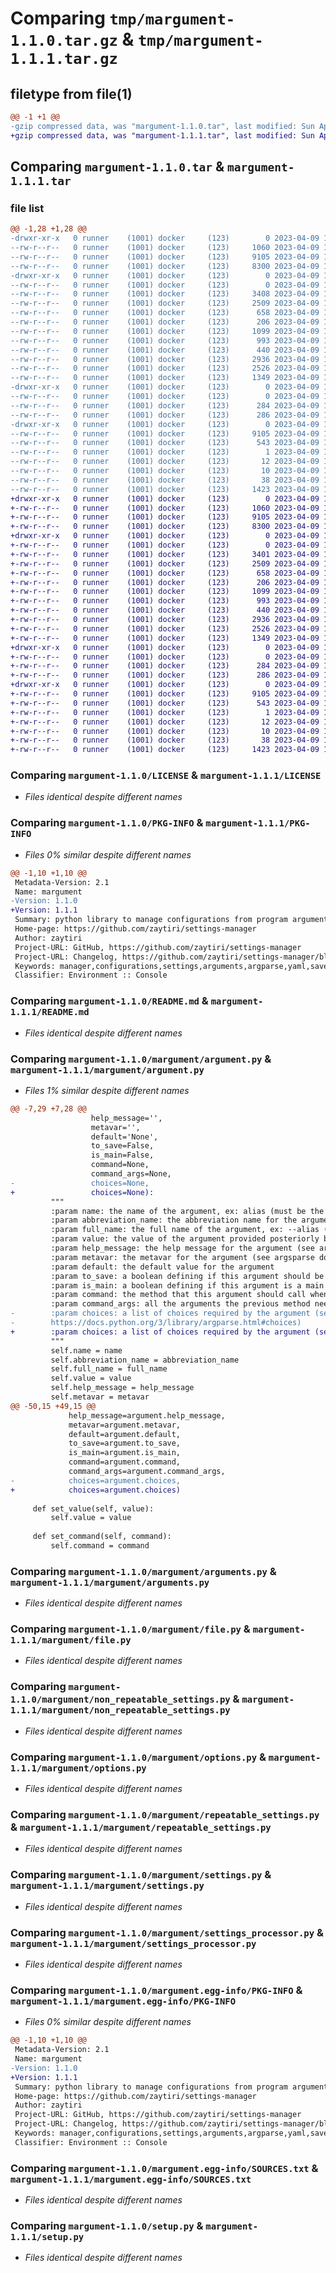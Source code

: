 # Comparing `tmp/margument-1.1.0.tar.gz` & `tmp/margument-1.1.1.tar.gz`

## filetype from file(1)

```diff
@@ -1 +1 @@
-gzip compressed data, was "margument-1.1.0.tar", last modified: Sun Apr  9 11:48:54 2023, max compression
+gzip compressed data, was "margument-1.1.1.tar", last modified: Sun Apr  9 11:58:01 2023, max compression
```

## Comparing `margument-1.1.0.tar` & `margument-1.1.1.tar`

### file list

```diff
@@ -1,28 +1,28 @@
-drwxr-xr-x   0 runner    (1001) docker     (123)        0 2023-04-09 11:48:54.397095 margument-1.1.0/
--rw-r--r--   0 runner    (1001) docker     (123)     1060 2023-04-09 11:48:39.000000 margument-1.1.0/LICENSE
--rw-r--r--   0 runner    (1001) docker     (123)     9105 2023-04-09 11:48:54.397095 margument-1.1.0/PKG-INFO
--rw-r--r--   0 runner    (1001) docker     (123)     8300 2023-04-09 11:48:39.000000 margument-1.1.0/README.md
-drwxr-xr-x   0 runner    (1001) docker     (123)        0 2023-04-09 11:48:54.397095 margument-1.1.0/margument/
--rw-r--r--   0 runner    (1001) docker     (123)        0 2023-04-09 11:48:39.000000 margument-1.1.0/margument/__init__.py
--rw-r--r--   0 runner    (1001) docker     (123)     3408 2023-04-09 11:48:39.000000 margument-1.1.0/margument/argument.py
--rw-r--r--   0 runner    (1001) docker     (123)     2509 2023-04-09 11:48:39.000000 margument-1.1.0/margument/arguments.py
--rw-r--r--   0 runner    (1001) docker     (123)      658 2023-04-09 11:48:39.000000 margument-1.1.0/margument/file.py
--rw-r--r--   0 runner    (1001) docker     (123)      206 2023-04-09 11:48:39.000000 margument-1.1.0/margument/log.py
--rw-r--r--   0 runner    (1001) docker     (123)     1099 2023-04-09 11:48:39.000000 margument-1.1.0/margument/non_repeatable_settings.py
--rw-r--r--   0 runner    (1001) docker     (123)      993 2023-04-09 11:48:39.000000 margument-1.1.0/margument/options.py
--rw-r--r--   0 runner    (1001) docker     (123)      440 2023-04-09 11:48:39.000000 margument-1.1.0/margument/reflection.py
--rw-r--r--   0 runner    (1001) docker     (123)     2936 2023-04-09 11:48:39.000000 margument-1.1.0/margument/repeatable_settings.py
--rw-r--r--   0 runner    (1001) docker     (123)     2526 2023-04-09 11:48:39.000000 margument-1.1.0/margument/settings.py
--rw-r--r--   0 runner    (1001) docker     (123)     1349 2023-04-09 11:48:39.000000 margument-1.1.0/margument/settings_processor.py
-drwxr-xr-x   0 runner    (1001) docker     (123)        0 2023-04-09 11:48:54.397095 margument-1.1.0/margument/version/
--rw-r--r--   0 runner    (1001) docker     (123)        0 2023-04-09 11:48:39.000000 margument-1.1.0/margument/version/__init__.py
--rw-r--r--   0 runner    (1001) docker     (123)      284 2023-04-09 11:48:39.000000 margument-1.1.0/margument/version/progsettings.py
--rw-r--r--   0 runner    (1001) docker     (123)      286 2023-04-09 11:48:39.000000 margument-1.1.0/margument/yaml.py
-drwxr-xr-x   0 runner    (1001) docker     (123)        0 2023-04-09 11:48:54.397095 margument-1.1.0/margument.egg-info/
--rw-r--r--   0 runner    (1001) docker     (123)     9105 2023-04-09 11:48:54.000000 margument-1.1.0/margument.egg-info/PKG-INFO
--rw-r--r--   0 runner    (1001) docker     (123)      543 2023-04-09 11:48:54.000000 margument-1.1.0/margument.egg-info/SOURCES.txt
--rw-r--r--   0 runner    (1001) docker     (123)        1 2023-04-09 11:48:54.000000 margument-1.1.0/margument.egg-info/dependency_links.txt
--rw-r--r--   0 runner    (1001) docker     (123)       12 2023-04-09 11:48:54.000000 margument-1.1.0/margument.egg-info/requires.txt
--rw-r--r--   0 runner    (1001) docker     (123)       10 2023-04-09 11:48:54.000000 margument-1.1.0/margument.egg-info/top_level.txt
--rw-r--r--   0 runner    (1001) docker     (123)       38 2023-04-09 11:48:54.397095 margument-1.1.0/setup.cfg
--rw-r--r--   0 runner    (1001) docker     (123)     1423 2023-04-09 11:48:39.000000 margument-1.1.0/setup.py
+drwxr-xr-x   0 runner    (1001) docker     (123)        0 2023-04-09 11:58:01.110774 margument-1.1.1/
+-rw-r--r--   0 runner    (1001) docker     (123)     1060 2023-04-09 11:57:46.000000 margument-1.1.1/LICENSE
+-rw-r--r--   0 runner    (1001) docker     (123)     9105 2023-04-09 11:58:01.110774 margument-1.1.1/PKG-INFO
+-rw-r--r--   0 runner    (1001) docker     (123)     8300 2023-04-09 11:57:46.000000 margument-1.1.1/README.md
+drwxr-xr-x   0 runner    (1001) docker     (123)        0 2023-04-09 11:58:01.110774 margument-1.1.1/margument/
+-rw-r--r--   0 runner    (1001) docker     (123)        0 2023-04-09 11:57:46.000000 margument-1.1.1/margument/__init__.py
+-rw-r--r--   0 runner    (1001) docker     (123)     3401 2023-04-09 11:57:46.000000 margument-1.1.1/margument/argument.py
+-rw-r--r--   0 runner    (1001) docker     (123)     2509 2023-04-09 11:57:46.000000 margument-1.1.1/margument/arguments.py
+-rw-r--r--   0 runner    (1001) docker     (123)      658 2023-04-09 11:57:46.000000 margument-1.1.1/margument/file.py
+-rw-r--r--   0 runner    (1001) docker     (123)      206 2023-04-09 11:57:46.000000 margument-1.1.1/margument/log.py
+-rw-r--r--   0 runner    (1001) docker     (123)     1099 2023-04-09 11:57:46.000000 margument-1.1.1/margument/non_repeatable_settings.py
+-rw-r--r--   0 runner    (1001) docker     (123)      993 2023-04-09 11:57:46.000000 margument-1.1.1/margument/options.py
+-rw-r--r--   0 runner    (1001) docker     (123)      440 2023-04-09 11:57:46.000000 margument-1.1.1/margument/reflection.py
+-rw-r--r--   0 runner    (1001) docker     (123)     2936 2023-04-09 11:57:46.000000 margument-1.1.1/margument/repeatable_settings.py
+-rw-r--r--   0 runner    (1001) docker     (123)     2526 2023-04-09 11:57:46.000000 margument-1.1.1/margument/settings.py
+-rw-r--r--   0 runner    (1001) docker     (123)     1349 2023-04-09 11:57:46.000000 margument-1.1.1/margument/settings_processor.py
+drwxr-xr-x   0 runner    (1001) docker     (123)        0 2023-04-09 11:58:01.110774 margument-1.1.1/margument/version/
+-rw-r--r--   0 runner    (1001) docker     (123)        0 2023-04-09 11:57:46.000000 margument-1.1.1/margument/version/__init__.py
+-rw-r--r--   0 runner    (1001) docker     (123)      284 2023-04-09 11:57:46.000000 margument-1.1.1/margument/version/progsettings.py
+-rw-r--r--   0 runner    (1001) docker     (123)      286 2023-04-09 11:57:46.000000 margument-1.1.1/margument/yaml.py
+drwxr-xr-x   0 runner    (1001) docker     (123)        0 2023-04-09 11:58:01.110774 margument-1.1.1/margument.egg-info/
+-rw-r--r--   0 runner    (1001) docker     (123)     9105 2023-04-09 11:58:01.000000 margument-1.1.1/margument.egg-info/PKG-INFO
+-rw-r--r--   0 runner    (1001) docker     (123)      543 2023-04-09 11:58:01.000000 margument-1.1.1/margument.egg-info/SOURCES.txt
+-rw-r--r--   0 runner    (1001) docker     (123)        1 2023-04-09 11:58:01.000000 margument-1.1.1/margument.egg-info/dependency_links.txt
+-rw-r--r--   0 runner    (1001) docker     (123)       12 2023-04-09 11:58:01.000000 margument-1.1.1/margument.egg-info/requires.txt
+-rw-r--r--   0 runner    (1001) docker     (123)       10 2023-04-09 11:58:01.000000 margument-1.1.1/margument.egg-info/top_level.txt
+-rw-r--r--   0 runner    (1001) docker     (123)       38 2023-04-09 11:58:01.114774 margument-1.1.1/setup.cfg
+-rw-r--r--   0 runner    (1001) docker     (123)     1423 2023-04-09 11:57:46.000000 margument-1.1.1/setup.py
```

### Comparing `margument-1.1.0/LICENSE` & `margument-1.1.1/LICENSE`

 * *Files identical despite different names*

### Comparing `margument-1.1.0/PKG-INFO` & `margument-1.1.1/PKG-INFO`

 * *Files 0% similar despite different names*

```diff
@@ -1,10 +1,10 @@
 Metadata-Version: 2.1
 Name: margument
-Version: 1.1.0
+Version: 1.1.1
 Summary: python library to manage configurations from program arguments including doing commands and saving configurations in a yaml file.
 Home-page: https://github.com/zaytiri/settings-manager
 Author: zaytiri
 Project-URL: GitHub, https://github.com/zaytiri/settings-manager
 Project-URL: Changelog, https://github.com/zaytiri/settings-manager/blob/main/CHANGELOG.md
 Keywords: manager,configurations,settings,arguments,argparse,yaml,save
 Classifier: Environment :: Console
```

### Comparing `margument-1.1.0/README.md` & `margument-1.1.1/README.md`

 * *Files identical despite different names*

### Comparing `margument-1.1.0/margument/argument.py` & `margument-1.1.1/margument/argument.py`

 * *Files 1% similar despite different names*

```diff
@@ -7,29 +7,28 @@
                  help_message='',
                  metavar='',
                  default='None',
                  to_save=False,
                  is_main=False,
                  command=None,
                  command_args=None,
-                 choices=None,
+                 choices=None):
         """
         :param name: the name of the argument, ex: alias (must be the same as full_name)
         :param abbreviation_name: the abbreviation name for the argument, ex: -a (see argsparse documentation https://docs.python.org/3/library/argparse.html#name-or-flags)
         :param full_name: the full name of the argument, ex: --alias (must be the same as name) (see argsparse documentation https://docs.python.org/3/library/argparse.html#name-or-flags)
         :param value: the value of the argument provided posteriorly by the user.
         :param help_message: the help message for the argument (see argsparse documentation https://docs.python.org/3/library/argparse.html#help)
         :param metavar: the metavar for the argument (see argsparse documentation https://docs.python.org/3/library/argparse.html#metavar)
         :param default: the default value for the argument
         :param to_save: a boolean defining if this argument should be saved in the yaml file.
         :param is_main: a boolean defining if this argument is a main argument. There must be 1 if to use on RepeatableSettings class
         :param command: the method that this argument should call when it's present on the arguments parsed and provided by the user.
         :param command_args: all the arguments the previous method needs to have. If more than one argument, please wrap them in (), ex: (arg1, arg2)
-        :param choices: a list of choices required by the argument (see argsparse documentation
-        https://docs.python.org/3/library/argparse.html#choices)
+        :param choices: a list of choices required by the argument (see argsparse documentation https://docs.python.org/3/library/argparse.html#choices)
         """
         self.name = name
         self.abbreviation_name = abbreviation_name
         self.full_name = full_name
         self.value = value
         self.help_message = help_message
         self.metavar = metavar
@@ -50,15 +49,15 @@
             help_message=argument.help_message,
             metavar=argument.metavar,
             default=argument.default,
             to_save=argument.to_save,
             is_main=argument.is_main,
             command=argument.command,
             command_args=argument.command_args,
-            choices=argument.choices,
+            choices=argument.choices)
 
     def set_value(self, value):
         self.value = value
 
     def set_command(self, command):
         self.command = command
```

### Comparing `margument-1.1.0/margument/arguments.py` & `margument-1.1.1/margument/arguments.py`

 * *Files identical despite different names*

### Comparing `margument-1.1.0/margument/file.py` & `margument-1.1.1/margument/file.py`

 * *Files identical despite different names*

### Comparing `margument-1.1.0/margument/non_repeatable_settings.py` & `margument-1.1.1/margument/non_repeatable_settings.py`

 * *Files identical despite different names*

### Comparing `margument-1.1.0/margument/options.py` & `margument-1.1.1/margument/options.py`

 * *Files identical despite different names*

### Comparing `margument-1.1.0/margument/repeatable_settings.py` & `margument-1.1.1/margument/repeatable_settings.py`

 * *Files identical despite different names*

### Comparing `margument-1.1.0/margument/settings.py` & `margument-1.1.1/margument/settings.py`

 * *Files identical despite different names*

### Comparing `margument-1.1.0/margument/settings_processor.py` & `margument-1.1.1/margument/settings_processor.py`

 * *Files identical despite different names*

### Comparing `margument-1.1.0/margument.egg-info/PKG-INFO` & `margument-1.1.1/margument.egg-info/PKG-INFO`

 * *Files 0% similar despite different names*

```diff
@@ -1,10 +1,10 @@
 Metadata-Version: 2.1
 Name: margument
-Version: 1.1.0
+Version: 1.1.1
 Summary: python library to manage configurations from program arguments including doing commands and saving configurations in a yaml file.
 Home-page: https://github.com/zaytiri/settings-manager
 Author: zaytiri
 Project-URL: GitHub, https://github.com/zaytiri/settings-manager
 Project-URL: Changelog, https://github.com/zaytiri/settings-manager/blob/main/CHANGELOG.md
 Keywords: manager,configurations,settings,arguments,argparse,yaml,save
 Classifier: Environment :: Console
```

### Comparing `margument-1.1.0/margument.egg-info/SOURCES.txt` & `margument-1.1.1/margument.egg-info/SOURCES.txt`

 * *Files identical despite different names*

### Comparing `margument-1.1.0/setup.py` & `margument-1.1.1/setup.py`

 * *Files identical despite different names*

